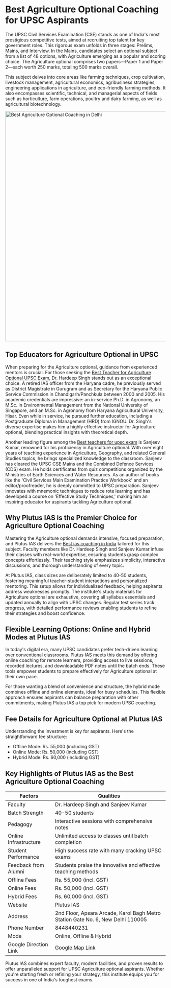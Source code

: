 # Best Agriculture Optional Coaching for UPSC Aspirants

The UPSC Civil Services Examination (CSE) stands as one of India's most prestigious competitive tests, aimed at recruiting top talent for key government roles. This rigorous exam unfolds in three stages: Prelims, Mains, and Interview. In the Mains, candidates select an optional subject from a list of 48 options, with Agriculture emerging as a popular and scoring choice. The Agriculture optional comprises two papers—Paper 1 and Paper 2—each worth 250 marks, totaling 500 marks overall.

This subject delves into core areas like farming techniques, crop cultivation, livestock management, agricultural economics, agribusiness strategies, engineering applications in agriculture, and eco-friendly farming methods. It also encompasses scientific, technical, and managerial aspects of fields such as horticulture, farm operations, poultry and dairy farming, as well as agricultural biotechnology.

<img width="1280" height="720" alt="Best Agriculture Optional Coaching in Delhi" src="https://github.com/user-attachments/assets/6b7ba107-a7ef-4075-bce0-09e05a40b5dd" />


## Top Educators for Agriculture Optional in UPSC

When preparing for the Agriculture optional, guidance from experienced mentors is crucial. For those seeking the [Best Teacher for Agriculture Optional UPSC Exam](https://plutusias.com/best-teacher-for-agriculture-optional-upsc-exam/), Dr. Hardeep Singh stands out as an exceptional choice. A retired IAS officer from the Haryana cadre, he previously served as District Magistrate in Gurugram and as Secretary for the Haryana Public Service Commission in Chandigarh/Panchkula between 2000 and 2005. His academic credentials are impressive: an in-service Ph.D. in Agronomy, an M.Sc. in Environmental Management from the National University of Singapore, and an M.Sc. in Agronomy from Haryana Agricultural University, Hisar. Even while in service, he pursued further education, including a Postgraduate Diploma in Management (HRD) from IGNOU. Dr. Singh's diverse expertise makes him a highly effective instructor for Agriculture optional, blending practical insights with theoretical depth.

Another leading figure among the [Best teachers for upsc exam](https://blog.oureducation.in/best-upsc-teachers-in-india/) is Sanjeev Kumar, renowned for his proficiency in Agriculture optional. With over eight years of teaching experience in Agriculture, Geography, and related General Studies topics, he brings specialized knowledge to the classroom. Sanjeev has cleared the UPSC CSE Mains and the Combined Defence Services (CDS) exam. He holds certificates from quiz competitions organized by the Ministries of Earth Sciences and Water Resources. As an author of books like the 'Civil Services Main Examination Practice Workbook' and an editor/proofreader, he is deeply committed to UPSC preparation. Sanjeev innovates with mnemonic techniques to reduce rote learning and has developed a course on 'Effective Study Techniques,' making him an inspiring educator for aspirants tackling Agriculture optional.

## Why Plutus IAS is the Premier Choice for Agriculture Optional Coaching

Mastering the Agriculture optional demands intensive, focused preparation, and Plutus IAS delivers the [Best ias coaching in India](https://plutusias.com/) tailored for this subject. Faculty members like Dr. Hardeep Singh and Sanjeev Kumar infuse their classes with real-world expertise, ensuring students grasp complex concepts effortlessly. Their teaching style emphasizes simplicity, interactive discussions, and thorough understanding of every topic.

At Plutus IAS, class sizes are deliberately limited to 40-50 students, fostering meaningful teacher-student interactions and personalized mentoring. This setup allows for individualized feedback, helping aspirants address weaknesses promptly. The institute's study materials for Agriculture optional are exhaustive, covering all syllabus essentials and updated annually to align with UPSC changes. Regular test series track progress, with detailed performance reviews enabling students to refine their strategies and boost confidence.

## Flexible Learning Options: Online and Hybrid Modes at Plutus IAS

In today's digital era, many UPSC candidates prefer tech-driven learning over conventional classrooms. Plutus IAS meets this demand by offering online coaching for remote learners, providing access to live sessions, recorded lectures, and downloadable PDF notes until the batch ends. These tools empower students to prepare effectively for Agriculture optional at their own pace.

For those wanting a blend of convenience and structure, the hybrid mode combines offline and online elements, ideal for busy schedules. This flexible approach ensures aspirants can balance preparation with other commitments, making Plutus IAS a top pick for modern UPSC coaching.

## Fee Details for Agriculture Optional at Plutus IAS

Understanding the investment is key for aspirants. Here's the straightforward fee structure:

- Offline Mode: Rs. 55,000 (including GST)
- Online Mode: Rs. 50,000 (including GST)
- Hybrid Mode: Rs. 60,000 (including GST)

## Key Highlights of Plutus IAS as the Best Agriculture Optional Coaching

| Factors                  | Qualities                                                                 |
|--------------------------|---------------------------------------------------------------------------|
| Faculty                  | Dr. Hardeep Singh and Sanjeev Kumar                                       |
| Batch Strength           | 40-50 students                                                            |
| Pedagogy                 | Interactive sessions with comprehensive notes                             |
| Online Infrastructure    | Unlimited access to classes until batch completion                        |
| Student Performance      | High success rate with many cracking UPSC exams                           |
| Feedback from Alumni     | Students praise the innovative and effective teaching methods             |
| Offline Fees             | Rs. 55,000 (incl. GST)                                                    |
| Online Fees              | Rs. 50,000 (incl. GST)                                                    |
| Hybrid Fees              | Rs. 60,000 (incl. GST)                                                    |
| Website                  | Plutus IAS                                                                |
| Address                  | 2nd Floor, Apsara Arcade, Karol Bagh Metro Station Gate No. 6, New Delhi 110005 |
| Phone Number             | 8448440231                                                                |
| Mode                     | Online, Offline & Hybrid                                                  |
| Google Direction Link    | [Google Map Link](https://maps.google.com/?q=Plutus+IAS)                  |

Plutus IAS combines expert faculty, modern facilities, and proven results to offer unparalleled support for UPSC Agriculture optional aspirants. Whether you're starting fresh or refining your strategy, this institute equips you for success in one of India's toughest exams.
